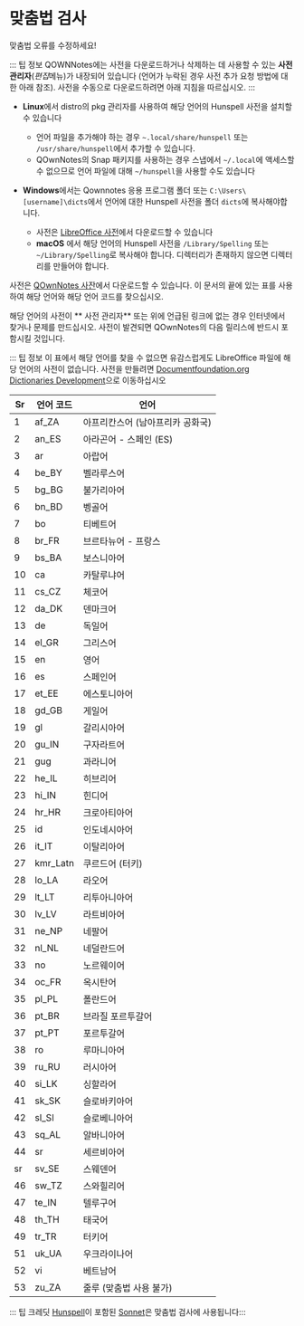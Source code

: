 # 맞춤법 검사

맞춤법 오류를 수정하세요!

::: 팁 정보 QOWNNotes에는 사전을 다운로드하거나 삭제하는 데 사용할 수 있는 **사전 관리자**(*편집*메뉴)가 내장되어 있습니다 (언어가 누락된 경우 사전 추가 요청 방법에 대한 아래 참조). 사전을 수동으로 다운로드하려면 아래 지침을 따르십시오. :::

- **Linux**에서 distro의 pkg 관리자를 사용하여 해당 언어의 Hunspell 사전을 설치할 수 있습니다

  - 언어 파일을 추가해야 하는 경우 `~.local/share/hunspell` 또는 `/usr/share/hunspell`에서 추가할 수 있습니다.
  - QOwnNotes의 Snap 패키지를 사용하는 경우 스냅에서 `~/.local`에 액세스할 수 없으므로 언어 파일에 대해 `~/hunspell`을 사용할 수도 있습니다

- **Windows**에서는 Qownnotes 응용 프로그램 폴더 또는 `C:\Users\[username]\dicts`에서 언어에 대한 Hunspell 사전을 폴더 `dicts`에 복사해야합니다.
  - 사전은 [LibreOffice 사전](https://github.com/LibreOffice/dictionaries)에서 다운로드할 수 있습니다
  - **macOS** 에서 해당 언어의 Hunspell 사전을 `/Library/Spelling` 또는 `~/Library/Spelling`로 복사해야 합니다. 디렉터리가 존재하지 않으면 디렉터리를 만들어야 합니다.

사전은 [QOwnNotes 사잔](https://github.com/qownnotes/dictionaries)에서 다운로드할 수 있습니다. 이 문서의 끝에 있는 표를 사용하여 해당 언어와 해당 언어 코드를 찾으십시오.

해당 언어의 사전이 ** 사전 관리자** 또는 위에 언급된 링크에 없는 경우 인터넷에서 찾거나 문제를 만드십시오. 사전이 발견되면 QOwnNotes의 다음 릴리스에 반드시 포함시킬 것입니다.

::: 팁 정보 이 표에서 해당 언어를 찾을 수 없으면 유감스럽게도 LibreOffice 파일에 해당 언어의 사전이 없습니다. 사전을 만들려면 [Documentfoundation.org Dictionaries Development](https://wiki.documentfoundation.org/Development/Dictionaries)으로 이동하십시오

| Sr  | 언어 코드 | 언어                             |
| --- | --------- | -------------------------------- |
| 1   | af_ZA     | 아프리칸스어 (남아프리카 공화국) |
| 2   | an_ES     | 아라곤어 - 스페인 (ES)           |
| 3   | ar        | 아랍어                           |
| 4   | be_BY     | 벨라루스어                       |
| 5   | bg_BG     | 불가리아어                       |
| 6   | bn_BD     | 벵골어                           |
| 7   | bo        | 티베트어                         |
| 8   | br_FR     | 브르타뉴어 - 프랑스              |
| 9   | bs_BA     | 보스니아어                       |
| 10  | ca        | 카탈루냐어                       |
| 11  | cs_CZ     | 체코어                           |
| 12  | da_DK     | 덴마크어                         |
| 13  | de        | 독일어                           |
| 14  | el_GR     | 그리스어                         |
| 15  | en        | 영어                             |
| 16  | es        | 스페인어                         |
| 17  | et_EE     | 에스토니아어                     |
| 18  | gd_GB     | 게일어                           |
| 19  | gl        | 갈리시아어                       |
| 20  | gu_IN     | 구자라트어                       |
| 21  | gug       | 과라니어                         |
| 22  | he_IL     | 히브리어                         |
| 23  | hi_IN     | 힌디어                           |
| 24  | hr_HR     | 크로아티아어                     |
| 25  | id        | 인도네시아어                     |
| 26  | it_IT     | 이탈리아어                       |
| 27  | kmr_Latn  | 쿠르드어 (터키)                  |
| 28  | lo_LA     | 라오어                           |
| 29  | lt_LT     | 리투아니아어                     |
| 30  | lv_LV     | 라트비아어                       |
| 31  | ne_NP     | 네팔어                           |
| 32  | nl_NL     | 네덜란드어                       |
| 33  | no        | 노르웨이어                       |
| 34  | oc_FR     | 옥시탄어                         |
| 35  | pl_PL     | 폴란드어                         |
| 36  | pt_BR     | 브라질 포르투갈어                |
| 37  | pt_PT     | 포르투갈어                       |
| 38  | ro        | 루마니아어                       |
| 39  | ru_RU     | 러시아어                         |
| 40  | si_LK     | 싱할라어                         |
| 41  | sk_SK     | 슬로바키아어                     |
| 42  | sl_Sl     | 슬로베니아어                     |
| 43  | sq_AL     | 알바니아어                       |
| 44  | sr        | 세르비아어                       |
| sr  | sv_SE     | 스웨덴어                         |
| 46  | sw_TZ     | 스와힐리어                       |
| 47  | te_IN     | 텔루구어                         |
| 48  | th_TH     | 태국어                           |
| 49  | tr_TR     | 터키어                           |
| 51  | uk_UA     | 우크라이나어                     |
| 52  | vi        | 베트남어                         |
| 53  | zu_ZA     | 줄루 (맞춤법 사용 불가)          |

::: 팁 크레딧 [Hunspell](https://hunspell.github.io/)이 포함된 [Sonnet](https://github.com/KDE/sonnet)은 맞춤법 검사에 사용됩니다:::
